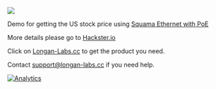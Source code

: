 ![](https://www.longan-labs.cc/media/wysiwyg/Categories/Categories-42.png)

Demo for getting the US stock price using [Squama Ethernet with PoE](https://www.longan-labs.cc/1050002.html)

More details please go to [Hackster.io](https://www.hackster.io/longan_labs/how-to-get-real-time-stocks-price-with-w5500-ethernet-board-d435b2)

Click on [Longan-Labs.cc](Longan-Labs.cc) to get the product you need.

Contact [support@longan-labs.cc](support@longan-labs.cc) if you need help.

[![Analytics](https://ga-beacon.appspot.com/UA-101965714-1/Squama_US_Stock_Price_Buzzer)](https://github.com/igrigorik/ga-beacon)
